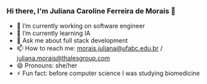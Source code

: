 ### Hi there, I'm Juliana Caroline Ferreira de Morais 👋

- 🔭 I’m currently working on software engineer
- 🌱 I’m currently learning IA
- 💬 Ask me about full stack development
- 📫 How to reach me: morais.juliana@ufabc.edu.br / juliana.morais@thalesgroup.com
- 😄 Pronouns: she/her
- ⚡ Fun fact: before computer science I was studying biomedicine 
